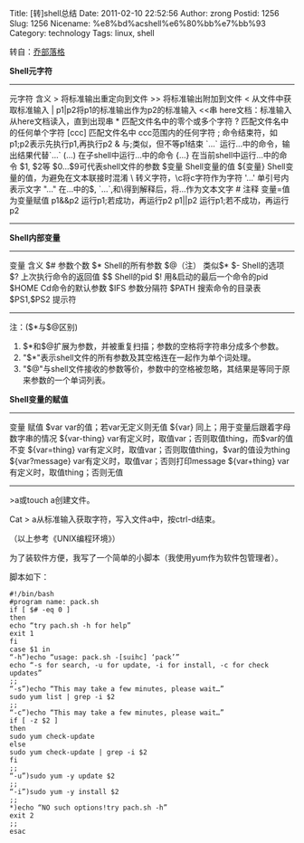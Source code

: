 Title: [转]shell总结
Date: 2011-02-10 22:52:56
Author: zrong
Postid: 1256
Slug: 1256
Nicename: %e8%bd%acshell%e6%80%bb%e7%bb%93
Category: technology
Tags: linux, shell

转自：[乔部落格](http://joe.is-programmer.com/posts/17466.html)

**Shell元字符**

  ------------ --------------------------------------------------
  元字符       含义
  \>           将标准输出重定向到文件
  \>\>         将标准输出附加到文件
  \<           从文件中获取标准输入
  |            p1|p2将p1的标准输出作为p2的标准输入
  \<\<串       here文档：标准输入从here文档读入，直到出现串
  \*           匹配文件名中的零个或多个字符
  ?            匹配文件名中的任何单个字符
  [ccc]        匹配文件名中 ccc范围内的任何字符
  ;            命令结束符，如p1;p2表示先执行p1,再执行p2
  &            与;类似，但不等p1结束
  \`…\`        运行…中的命令，输出结果代替\`…\`
  (…)          在子shell中运行…中的命令
  {…}          在当前shell中运行…中的命令
  \$1, \$2等   \$0…\$9可代表shell文件的参数
  \$变量       Shell变量的值
  \${变量}     Shell变量的值，为避免在文本联接时混淆
  \\           转义字符，\\c将c字符作为字符
  '…'          单引号内表示文字
  "…"          在…中的\$, \`…\`,和\\得到解释后，将…作为文本文字
  \#           注释
  变量=值      为变量赋值
  p1&&p2       运行p1;若成功，再运行p2
  p1||p2       运行p1;若不成功，再运行p2
  ------------ --------------------------------------------------

**Shell内部变量<!--more-->**

  ------------- ----------------------------
  变量          含义
  \$\#          参数个数
  \$\*          Shell的所有参数
  \$@（注）     类似\$\*
  \$-           Shell的选项
  \$?           上次执行命令的返回值
  \$\$          Shell的pid
  \$!           用&启动的最后一个命令的pid
  \$HOME        Cd命令的默认参数
  \$IFS         参数分隔符
  \$PATH        搜索命令的目录表
  \$PS1,\$PS2   提示符
  ------------- ----------------------------

注：(\$\*与\$@区别)

1.  \$\*和\$@扩展为参数，并被重复扫描；参数的空格将字符串分成多个参数。
2.  "\$\*"表示shell文件的所有参数及其空格连在一起作为单个词处理。
3.  "\$@"与shell文件接收的参数等价，参数中的空格被忽略，其结果是等同于原来参数的一个单词列表。

**Shell变量的赋值**

  ----------------- ---------------------------------------------------------
  变量              赋值
  \$var             var的值；若var无定义则无值
  \${var}           同上；用于变量后跟着字母数字串的情况
  \${var-thing}     var有定义时，取值var；否则取值thing，而\$var的值不变
  \${var=thing}     var有定义时，取值var；否则取值thing，\$var的值设为thing
  \${var?message}   var有定义时，取值var；否则打印message
  \${var+thing}     var有定义时，取值thing；否则无值
  ----------------- ---------------------------------------------------------

\>a或touch a创建文件。

Cat \> a从标准输入获取字符，写入文件a中，按ctrl-d结束。

（以上参考《UNIX编程环境》）

为了装软件方便，我写了一个简单的小脚本（我使用yum作为软件包管理者）。

脚本如下：

``` {lang="BASH"}
#!/bin/bash
#program name: pack.sh
if [ $# -eq 0 ]
then
echo “try pach.sh -h for help”
exit 1
fi
case $1 in
“-h”)echo “usage: pack.sh -[suihc] ‘pack’”
echo “-s for search, -u for update, -i for install, -c for check updates”
;;
“-s”)echo “This may take a few minutes, please wait…”
sudo yum list | grep -i $2
;;
“-c”)echo “This may take a few minutes, please wait…”
if [ -z $2 ]
then
sudo yum check-update
else
sudo yum check-update | grep -i $2
fi
;;
“-u”)sudo yum -y update $2
;;
“-i”)sudo yum -y install $2
;;
*)echo “NO such options!try pach.sh -h”
exit 2
;;
esac
```
